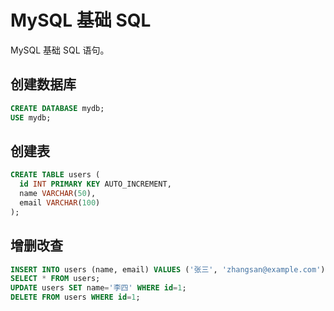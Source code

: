 # MySQL 基础 SQL

MySQL 基础 SQL 语句。

## 创建数据库

```sql
CREATE DATABASE mydb;
USE mydb;
```

## 创建表

```sql
CREATE TABLE users (
  id INT PRIMARY KEY AUTO_INCREMENT,
  name VARCHAR(50),
  email VARCHAR(100)
);
```

## 增删改查

```sql
INSERT INTO users (name, email) VALUES ('张三', 'zhangsan@example.com');
SELECT * FROM users;
UPDATE users SET name='李四' WHERE id=1;
DELETE FROM users WHERE id=1;
```

